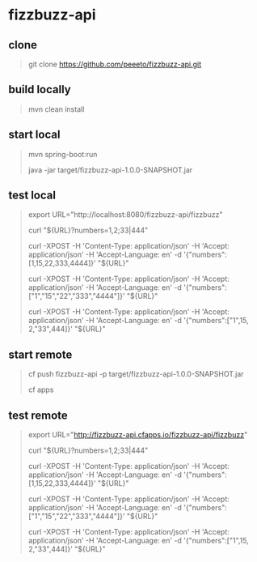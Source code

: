 # fizzbuzz-api

## clone 
>git clone https://github.com/peeeto/fizzbuzz-api.git

## build locally
>mvn clean install

## start local
>mvn spring-boot:run
>
>java -jar target/fizzbuzz-api-1.0.0-SNAPSHOT.jar

## test local
>export URL="http://localhost:8080/fizzbuzz-api/fizzbuzz"
>
>curl "${URL}?numbers=1,2;33|444"
>
>curl -XPOST -H 'Content-Type: application/json' -H 'Accept: application/json' -H 'Accept-Language: en' -d '{"numbers":[1,15,22,333,4444]}' "${URL}"
>
>curl -XPOST -H 'Content-Type: application/json' -H 'Accept: application/json' -H 'Accept-Language: en' -d '{"numbers":["1","15","22","333","4444"]}' "${URL}"
>
>curl -XPOST -H 'Content-Type: application/json' -H 'Accept: application/json' -H 'Accept-Language: en' -d '{"numbers":["1",15, 2,"33",444]}' "${URL}"

## start remote
>cf push fizzbuzz-api -p target/fizzbuzz-api-1.0.0-SNAPSHOT.jar
>
>cf apps

## test remote
>export URL="http://fizzbuzz-api.cfapps.io/fizzbuzz-api/fizzbuzz"
>
>curl "${URL}?numbers=1,2;33|444"
>
>curl -XPOST -H 'Content-Type: application/json' -H 'Accept: application/json' -H 'Accept-Language: en' -d '{"numbers":[1,15,22,333,4444]}' "${URL}"
>
>curl -XPOST -H 'Content-Type: application/json' -H 'Accept: application/json' -H 'Accept-Language: en' -d '{"numbers":["1","15","22","333","4444"]}' "${URL}"
>
>curl -XPOST -H 'Content-Type: application/json' -H 'Accept: application/json' -H 'Accept-Language: en' -d '{"numbers":["1",15, 2,"33",444]}' "${URL}"
